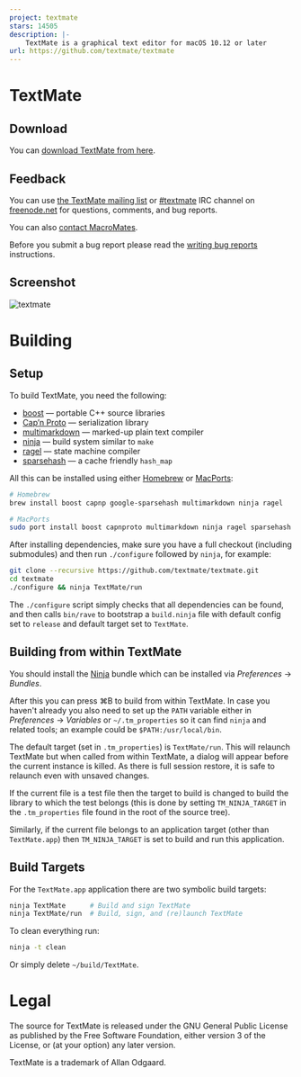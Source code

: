 ```yaml
---
project: textmate
stars: 14505
description: |-
    TextMate is a graphical text editor for macOS 10.12 or later
url: https://github.com/textmate/textmate
---
```


# TextMate

## Download

You can [download TextMate from here](https://macromates.com/download).

## Feedback

You can use [the TextMate mailing list](https://lists.macromates.com/listinfo/textmate) or [#textmate][] IRC channel on [freenode.net][] for questions, comments, and bug reports.

You can also [contact MacroMates](https://macromates.com/support).

Before you submit a bug report please read the [writing bug reports](https://github.com/textmate/textmate/wiki/writing-bug-reports) instructions.

## Screenshot

![textmate](https://raw.github.com/textmate/textmate/gh-pages/images/screenshot.png)

# Building

## Setup

To build TextMate, you need the following:

 * [boost][]            — portable C++ source libraries
 * [Cap’n Proto][capnp] — serialization library
 * [multimarkdown][]    — marked-up plain text compiler
 * [ninja][]            — build system similar to `make`
 * [ragel][]            — state machine compiler
 * [sparsehash][]       — a cache friendly `hash_map`

All this can be installed using either [Homebrew][] or [MacPorts][]:

```sh
# Homebrew
brew install boost capnp google-sparsehash multimarkdown ninja ragel

# MacPorts
sudo port install boost capnproto multimarkdown ninja ragel sparsehash
```

After installing dependencies, make sure you have a full checkout (including submodules) and then run `./configure` followed by `ninja`, for example:

```sh
git clone --recursive https://github.com/textmate/textmate.git
cd textmate
./configure && ninja TextMate/run
```

The `./configure` script simply checks that all dependencies can be found, and then calls `bin/rave` to bootstrap a `build.ninja` file with default config set to `release` and default target set to `TextMate`.

## Building from within TextMate

You should install the [Ninja][NinjaBundle] bundle which can be installed via _Preferences_ → _Bundles_.

After this you can press ⌘B to build from within TextMate. In case you haven't already you also need to set up the `PATH` variable either in _Preferences_ → _Variables_ or `~/.tm_properties` so it can find `ninja` and related tools; an example could be `$PATH:/usr/local/bin`.

The default target (set in `.tm_properties`) is `TextMate/run`. This will relaunch TextMate but when called from within TextMate, a dialog will appear before the current instance is killed. As there is full session restore, it is safe to relaunch even with unsaved changes.

If the current file is a test file then the target to build is changed to build the library to which the test belongs (this is done by setting `TM_NINJA_TARGET` in the `.tm_properties` file found in the root of the source tree).

Similarly, if the current file belongs to an application target (other than `TextMate.app`) then `TM_NINJA_TARGET` is set to build and run this application.

## Build Targets

For the `TextMate.app` application there are two symbolic build targets:

```sh
ninja TextMate      # Build and sign TextMate
ninja TextMate/run  # Build, sign, and (re)launch TextMate
```

To clean everything run:

```sh
ninja -t clean
```

Or simply delete `~/build/TextMate`.

# Legal

The source for TextMate is released under the GNU General Public License as published by the Free Software Foundation, either version 3 of the License, or (at your option) any later version.

TextMate is a trademark of Allan Odgaard.

[boost]:         http://www.boost.org/
[ninja]:         https://ninja-build.org/
[multimarkdown]: http://fletcherpenney.net/multimarkdown/
[ragel]:         http://www.complang.org/ragel/
[capnp]:         https://github.com/capnproto/capnproto.git
[MacPorts]:      http://www.macports.org/
[Homebrew]:      http://brew.sh/
[NinjaBundle]:   https://github.com/textmate/ninja.tmbundle
[sparsehash]:    https://code.google.com/p/sparsehash/
[#textmate]:     irc://irc.freenode.net/#textmate
[freenode.net]:  http://freenode.net/

